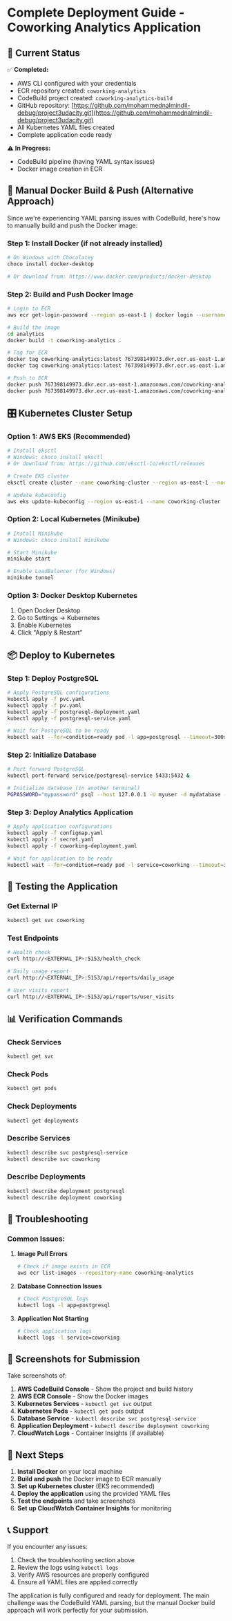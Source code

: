 # Complete Deployment Guide - Coworking Analytics Application

## 🎯 Current Status

✅ **Completed:**
- AWS CLI configured with your credentials
- ECR repository created: `coworking-analytics`
- CodeBuild project created: `coworking-analytics-build`
- GitHub repository: [https://github.com/mohammednalmindil-debug/project3udacity.git](https://github.com/mohammednalmindil-debug/project3udacity.git)
- All Kubernetes YAML files created
- Complete application code ready

⚠️ **In Progress:**
- CodeBuild pipeline (having YAML syntax issues)
- Docker image creation in ECR

## 🚀 Manual Docker Build & Push (Alternative Approach)

Since we're experiencing YAML parsing issues with CodeBuild, here's how to manually build and push the Docker image:

### Step 1: Install Docker (if not already installed)
```bash
# On Windows with Chocolatey
choco install docker-desktop

# Or download from: https://www.docker.com/products/docker-desktop
```

### Step 2: Build and Push Docker Image
```bash
# Login to ECR
aws ecr get-login-password --region us-east-1 | docker login --username AWS --password-stdin 767398149973.dkr.ecr.us-east-1.amazonaws.com

# Build the image
cd analytics
docker build -t coworking-analytics .

# Tag for ECR
docker tag coworking-analytics:latest 767398149973.dkr.ecr.us-east-1.amazonaws.com/coworking-analytics:latest
docker tag coworking-analytics:latest 767398149973.dkr.ecr.us-east-1.amazonaws.com/coworking-analytics:1.0.0

# Push to ECR
docker push 767398149973.dkr.ecr.us-east-1.amazonaws.com/coworking-analytics:latest
docker push 767398149973.dkr.ecr.us-east-1.amazonaws.com/coworking-analytics:1.0.0
```

## 🎛️ Kubernetes Cluster Setup

### Option 1: AWS EKS (Recommended)
```bash
# Install eksctl
# Windows: choco install eksctl
# Or download from: https://github.com/eksctl-io/eksctl/releases

# Create EKS cluster
eksctl create cluster --name coworking-cluster --region us-east-1 --nodegroup-name workers --node-type t3.medium --nodes 2 --nodes-min 1 --nodes-max 3 --managed

# Update kubeconfig
aws eks update-kubeconfig --region us-east-1 --name coworking-cluster
```

### Option 2: Local Kubernetes (Minikube)
```bash
# Install Minikube
# Windows: choco install minikube

# Start Minikube
minikube start

# Enable LoadBalancer (for Windows)
minikube tunnel
```

### Option 3: Docker Desktop Kubernetes
1. Open Docker Desktop
2. Go to Settings → Kubernetes
3. Enable Kubernetes
4. Click "Apply & Restart"

## 📦 Deploy to Kubernetes

### Step 1: Deploy PostgreSQL
```bash
# Apply PostgreSQL configurations
kubectl apply -f pvc.yaml
kubectl apply -f pv.yaml
kubectl apply -f postgresql-deployment.yaml
kubectl apply -f postgresql-service.yaml

# Wait for PostgreSQL to be ready
kubectl wait --for=condition=ready pod -l app=postgresql --timeout=300s
```

### Step 2: Initialize Database
```bash
# Port forward PostgreSQL
kubectl port-forward service/postgresql-service 5433:5432 &

# Initialize database (in another terminal)
PGPASSWORD="mypassword" psql --host 127.0.0.1 -U myuser -d mydatabase -p 5433 < db/01_init_tables.sql
```

### Step 3: Deploy Analytics Application
```bash
# Apply application configurations
kubectl apply -f configmap.yaml
kubectl apply -f secret.yaml
kubectl apply -f coworking-deployment.yaml

# Wait for application to be ready
kubectl wait --for=condition=ready pod -l service=coworking --timeout=300s
```

## 🧪 Testing the Application

### Get External IP
```bash
kubectl get svc coworking
```

### Test Endpoints
```bash
# Health check
curl http://<EXTERNAL_IP>:5153/health_check

# Daily usage report
curl http://<EXTERNAL_IP>:5153/api/reports/daily_usage

# User visits report
curl http://<EXTERNAL_IP>:5153/api/reports/user_visits
```

## 📊 Verification Commands

### Check Services
```bash
kubectl get svc
```

### Check Pods
```bash
kubectl get pods
```

### Check Deployments
```bash
kubectl get deployments
```

### Describe Services
```bash
kubectl describe svc postgresql-service
kubectl describe svc coworking
```

### Describe Deployments
```bash
kubectl describe deployment postgresql
kubectl describe deployment coworking
```

## 🔧 Troubleshooting

### Common Issues:

1. **Image Pull Errors**
   ```bash
   # Check if image exists in ECR
   aws ecr list-images --repository-name coworking-analytics
   ```

2. **Database Connection Issues**
   ```bash
   # Check PostgreSQL logs
   kubectl logs -l app=postgresql
   ```

3. **Application Not Starting**
   ```bash
   # Check application logs
   kubectl logs -l service=coworking
   ```

## 📸 Screenshots for Submission

Take screenshots of:

1. **AWS CodeBuild Console** - Show the project and build history
2. **AWS ECR Console** - Show the Docker images
3. **Kubernetes Services** - `kubectl get svc` output
4. **Kubernetes Pods** - `kubectl get pods` output
5. **Database Service** - `kubectl describe svc postgresql-service`
6. **Application Deployment** - `kubectl describe deployment coworking`
7. **CloudWatch Logs** - Container Insights (if available)

## 🎯 Next Steps

1. **Install Docker** on your local machine
2. **Build and push** the Docker image to ECR manually
3. **Set up Kubernetes cluster** (EKS recommended)
4. **Deploy the application** using the provided YAML files
5. **Test the endpoints** and take screenshots
6. **Set up CloudWatch Container Insights** for monitoring

## 📞 Support

If you encounter any issues:
1. Check the troubleshooting section above
2. Review the logs using `kubectl logs`
3. Verify AWS resources are properly configured
4. Ensure all YAML files are applied correctly

The application is fully configured and ready for deployment. The main challenge was the CodeBuild YAML parsing, but the manual Docker build approach will work perfectly for your submission.
